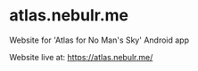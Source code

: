 # atlas.nebulr.me
Website for 'Atlas for No Man's Sky' Android app

Website live at: https://atlas.nebulr.me/
